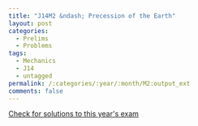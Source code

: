 ```yaml
---
title: "J14M2 &ndash; Precession of the Earth"
layout: post
categories:
  - Prelims
  - Problems
tags:
  - Mechanics
  - J14
  - untagged
permalink: /:categories/:year/:month/M2:output_ext
comments: false
---
```

<object data="2014J2M.pdf" type="application/pdf" width="100%" height="500"></object>
<div class="message"><a href='https://princetonprelim.com/prelim/32/'>Check for solutions to this year's exam</a></div>